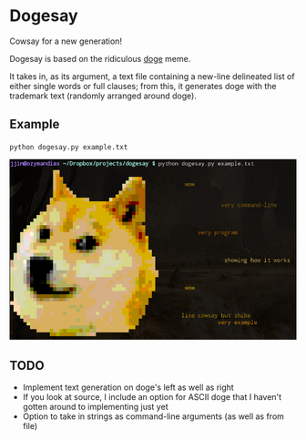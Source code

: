 # Dogesay #

Cowsay for a new generation!

Dogesay is based on the ridiculous [doge](http://knowyourmeme.com/memes/doge)
meme.

It takes in, as its argument, a text file containing a new-line delineated
list of either single words or full clauses; from this, it generates doge with
the trademark text (randomly arranged around doge).

## Example ##

`python dogesay.py example.txt`

![Dogesay scrot](ex/ex_scrot.jpg?raw=true)

## TODO ##
* Implement text generation on doge's left as well as right
* If you look at source, I include an option for ASCII doge that I haven't
  gotten around to implementing just yet
* Option to take in strings as command-line arguments (as well as from file)
